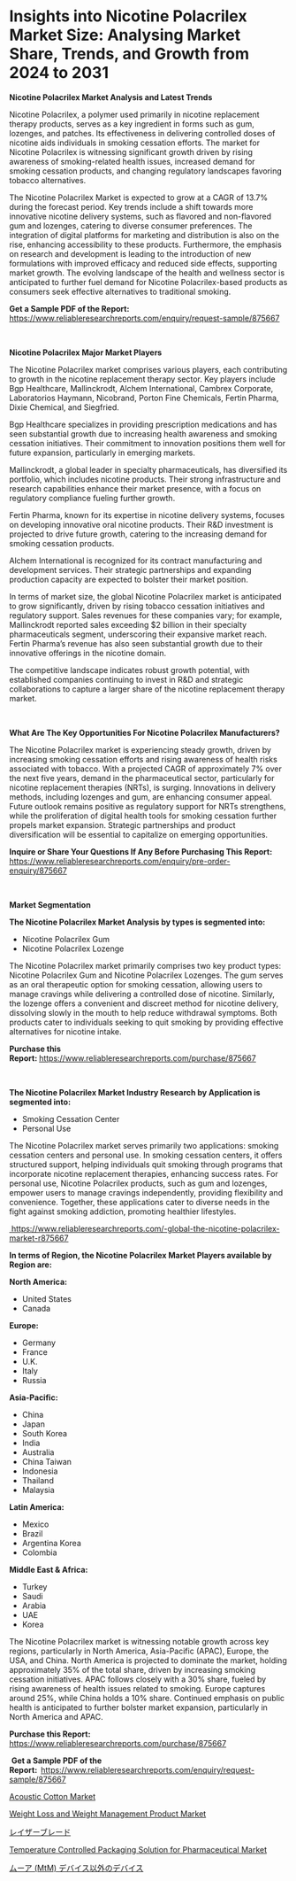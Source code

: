 <p><h1>Insights into Nicotine Polacrilex Market Size: Analysing Market Share, Trends, and Growth from 2024 to 2031</h1></p><p><strong>Nicotine Polacrilex Market Analysis and Latest Trends</strong></p>
<p><p>Nicotine Polacrilex, a polymer used primarily in nicotine replacement therapy products, serves as a key ingredient in forms such as gum, lozenges, and patches. Its effectiveness in delivering controlled doses of nicotine aids individuals in smoking cessation efforts. The market for Nicotine Polacrilex is witnessing significant growth driven by rising awareness of smoking-related health issues, increased demand for smoking cessation products, and changing regulatory landscapes favoring tobacco alternatives.</p><p>The Nicotine Polacrilex Market is expected to grow at a CAGR of 13.7% during the forecast period. Key trends include a shift towards more innovative nicotine delivery systems, such as flavored and non-flavored gum and lozenges, catering to diverse consumer preferences. The integration of digital platforms for marketing and distribution is also on the rise, enhancing accessibility to these products. Furthermore, the emphasis on research and development is leading to the introduction of new formulations with improved efficacy and reduced side effects, supporting market growth. The evolving landscape of the health and wellness sector is anticipated to further fuel demand for Nicotine Polacrilex-based products as consumers seek effective alternatives to traditional smoking.</p></p>
<p><strong>Get a Sample PDF of the Report:&nbsp;</strong> <a href="https://www.reliableresearchreports.com/enquiry/request-sample/875667">https://www.reliableresearchreports.com/enquiry/request-sample/875667</a></p>
<p>&nbsp;</p>
<p><strong>Nicotine Polacrilex Major Market Players</strong></p>
<p><p>The Nicotine Polacrilex market comprises various players, each contributing to growth in the nicotine replacement therapy sector. Key players include Bgp Healthcare, Mallinckrodt, Alchem International, Cambrex Corporate, Laboratorios Haymann, Nicobrand, Porton Fine Chemicals, Fertin Pharma, Dixie Chemical, and Siegfried.</p><p>Bgp Healthcare specializes in providing prescription medications and has seen substantial growth due to increasing health awareness and smoking cessation initiatives. Their commitment to innovation positions them well for future expansion, particularly in emerging markets.</p><p>Mallinckrodt, a global leader in specialty pharmaceuticals, has diversified its portfolio, which includes nicotine products. Their strong infrastructure and research capabilities enhance their market presence, with a focus on regulatory compliance fueling further growth.</p><p>Fertin Pharma, known for its expertise in nicotine delivery systems, focuses on developing innovative oral nicotine products. Their R&D investment is projected to drive future growth, catering to the increasing demand for smoking cessation products.</p><p>Alchem International is recognized for its contract manufacturing and development services. Their strategic partnerships and expanding production capacity are expected to bolster their market position.</p><p>In terms of market size, the global Nicotine Polacrilex market is anticipated to grow significantly, driven by rising tobacco cessation initiatives and regulatory support. Sales revenues for these companies vary; for example, Mallinckrodt reported sales exceeding $2 billion in their specialty pharmaceuticals segment, underscoring their expansive market reach. Fertin Pharma’s revenue has also seen substantial growth due to their innovative offerings in the nicotine domain.</p><p>The competitive landscape indicates robust growth potential, with established companies continuing to invest in R&D and strategic collaborations to capture a larger share of the nicotine replacement therapy market.</p></p>
<p>&nbsp;</p>
<p><strong>What Are The Key Opportunities For Nicotine Polacrilex Manufacturers?</strong></p>
<p><p>The Nicotine Polacrilex market is experiencing steady growth, driven by increasing smoking cessation efforts and rising awareness of health risks associated with tobacco. With a projected CAGR of approximately 7% over the next five years, demand in the pharmaceutical sector, particularly for nicotine replacement therapies (NRTs), is surging. Innovations in delivery methods, including lozenges and gum, are enhancing consumer appeal. Future outlook remains positive as regulatory support for NRTs strengthens, while the proliferation of digital health tools for smoking cessation further propels market expansion. Strategic partnerships and product diversification will be essential to capitalize on emerging opportunities.</p></p>
<p><strong>Inquire or Share Your Questions If Any Before Purchasing This Report:</strong> <a href="https://www.reliableresearchreports.com/enquiry/pre-order-enquiry/875667">https://www.reliableresearchreports.com/enquiry/pre-order-enquiry/875667</a></p>
<p>&nbsp;</p>
<p><strong>Market Segmentation</strong></p>
<p><strong>The Nicotine Polacrilex Market Analysis by types is segmented into:</strong></p>
<p><ul><li>Nicotine Polacrilex Gum</li><li>Nicotine Polacrilex Lozenge</li></ul></p>
<p><p>The Nicotine Polacrilex market primarily comprises two key product types: Nicotine Polacrilex Gum and Nicotine Polacrilex Lozenges. The gum serves as an oral therapeutic option for smoking cessation, allowing users to manage cravings while delivering a controlled dose of nicotine. Similarly, the lozenge offers a convenient and discreet method for nicotine delivery, dissolving slowly in the mouth to help reduce withdrawal symptoms. Both products cater to individuals seeking to quit smoking by providing effective alternatives for nicotine intake.</p></p>
<p><strong>Purchase this Report:&nbsp;</strong><a href="https://www.reliableresearchreports.com/purchase/875667">https://www.reliableresearchreports.com/purchase/875667</a></p>
<p>&nbsp;</p>
<p><strong>The Nicotine Polacrilex Market Industry Research by Application is segmented into:</strong></p>
<p><ul><li>Smoking Cessation Center</li><li>Personal Use</li></ul></p>
<p><p>The Nicotine Polacrilex market serves primarily two applications: smoking cessation centers and personal use. In smoking cessation centers, it offers structured support, helping individuals quit smoking through programs that incorporate nicotine replacement therapies, enhancing success rates. For personal use, Nicotine Polacrilex products, such as gum and lozenges, empower users to manage cravings independently, providing flexibility and convenience. Together, these applications cater to diverse needs in the fight against smoking addiction, promoting healthier lifestyles.</p></p>
<p><a href="https://www.reliableresearchreports.com/-global-the-nicotine-polacrilex-market-r875667">&nbsp;https://www.reliableresearchreports.com/-global-the-nicotine-polacrilex-market-r875667</a></p>
<p><strong>In terms of Region, the Nicotine Polacrilex Market Players available by Region are:</strong></p>
<p>
    <p> <strong> North America: </strong>
        <ul>
            <li>United States</li>
            <li>Canada</li>
        </ul>
        </p> 
    <p> <strong> Europe: </strong>
        <ul>
            <li>Germany</li>
            <li>France</li>
            <li>U.K.</li>
            <li>Italy</li>
            <li>Russia</li>
        </ul>
        </p> 
    <p> <strong> Asia-Pacific: </strong>
        <ul>
            <li>China</li>
            <li>Japan</li>
            <li>South Korea</li>
            <li>India</li>
            <li>Australia</li>
            <li>China Taiwan</li>
            <li>Indonesia</li>
            <li>Thailand</li>
            <li>Malaysia</li>
        </ul>
        </p> 
    <p> <strong> Latin America: </strong>
        <ul>
            <li>Mexico</li>
            <li>Brazil</li>
            <li>Argentina Korea</li>
            <li>Colombia</li>
        </ul>
        </p> 
    <p> <strong> Middle East & Africa: </strong>
        <ul>
            <li>Turkey</li>
            <li>Saudi</li>
            <li>Arabia</li>
            <li>UAE</li>
            <li>Korea</li>
        </ul>
    </p>
    </p>
<p><p>The Nicotine Polacrilex market is witnessing notable growth across key regions, particularly in North America, Asia-Pacific (APAC), Europe, the USA, and China. North America is projected to dominate the market, holding approximately 35% of the total share, driven by increasing smoking cessation initiatives. APAC follows closely with a 30% share, fueled by rising awareness of health issues related to smoking. Europe captures around 25%, while China holds a 10% share. Continued emphasis on public health is anticipated to further bolster market expansion, particularly in North America and APAC.</p></p>
<p><strong>Purchase this Report: </strong><a href="https://www.reliableresearchreports.com/purchase/875667">https://www.reliableresearchreports.com/purchase/875667</a></p>
<p>&nbsp;<strong>Get a Sample PDF of the Report:&nbsp;&nbsp;</strong><a href="https://www.reliableresearchreports.com/enquiry/request-sample/875667">https://www.reliableresearchreports.com/enquiry/request-sample/875667</a></p>
<p><strong></strong></p>
<p><p><a href="https://www.linkedin.com/pulse/acoustic-cotton-market-trends-focusing-insight-forecast-aghxe?trackingId=ve7D454VTOKAEfA87YP%2BKg%3D%3D">Acoustic Cotton Market</a></p><p><a href="https://issuu.com/reportprime-2/docs/weight-loss-and-weight-management-p_eafc0415137517">Weight Loss and Weight Management Product Market</a></p><p><a href="https://medium.com/@jolyongue8huy/%E4%BB%A5%E4%B8%8B%E3%81%AF-%E6%97%A5%E6%9C%AC%E8%AA%9E%E3%81%AB%E7%BF%BB%E8%A8%B3%E3%81%97%E3%81%9F%E6%96%87%E3%81%A7%E3%81%99-%E6%96%B0%E3%81%9F%E3%81%AB%E6%B5%AE%E4%B8%8A%E3%81%99%E3%82%8B%E3%82%AB%E3%83%9F%E3%82%BD%E3%83%AA%E5%B8%82%E5%A0%B4%E3%81%AE%E6%A9%9F%E4%BC%9A-2024%E5%B9%B4%E3%81%8B%E3%82%892031%E5%B9%B4%E3%81%BE%E3%81%A7%E3%81%AE%E6%8A%95%E8%B3%87%E5%AE%B6%E3%81%A8%E3%82%B9%E3%83%86%E3%83%BC%E3%82%AF%E3%83%9B%E3%83%AB%E3%83%80%E3%83%BC%E5%90%91%E3%81%91%E3%81%AE%E5%B8%82%E5%A0%B4%E5%88%86%E6%9E%90%E4%BA%88%E6%B8%AC-ad2be97021b0">レイザーブレード</a></p><p><a href="https://issuu.com/reportprime-2/docs/temperature-controlled-packaging-so_eb7e2af4231e80">Temperature Controlled Packaging Solution for Pharmaceutical Market</a></p><p><a href="https://github.com/lababdou/Market-Research-Report-List-5/blob/main/183093887426.md">ムーア (MtM) デバイス以外のデバイス</a></p></p>